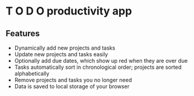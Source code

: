 # T O D O productivity app

## Features

- Dynamically add new projects and tasks
- Update new projects and tasks easily
- Optionally add due dates, which show up red when they are over due
- Tasks automatically sort in chronological order; projects are sorted alphabetically
- Remove projects and tasks you no longer need
- Data is saved to local storage of your browser
